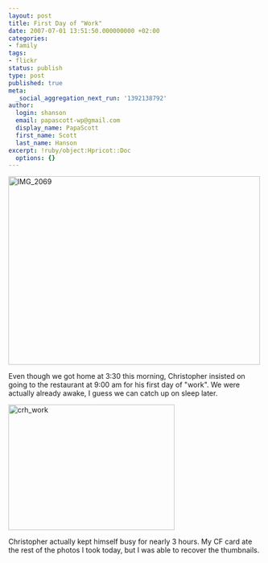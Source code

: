 ```yaml
---
layout: post
title: First Day of "Work"
date: 2007-07-01 13:51:50.000000000 +02:00
categories:
- family
tags:
- flickr
status: publish
type: post
published: true
meta:
  _social_aggregation_next_run: '1392138792'
author:
  login: shanson
  email: papascott-wp@gmail.com
  display_name: PapaScott
  first_name: Scott
  last_name: Hanson
excerpt: !ruby/object:Hpricot::Doc
  options: {}
---
```

<p><a href="http://www.flickr.com/photos/papascott/682463062/" title="Photo Sharing"><img src="http://farm2.static.flickr.com/1070/682463062_b2525d2d91.jpg" width="500" height="375" alt="IMG_2069" /></a></p>
<p>Even though we got home at 3:30 this morning, Christopher insisted on going to the restaurant at 9:00 am for his first day of "work". We were actually already awake, I guess we can catch up on sleep later.</p>
<p><a href="http://www.flickr.com/photos/papascott/683006302/" title="Photo Sharing"><img src="http://farm2.static.flickr.com/1394/683006302_cd6a535f3a_o.jpg" width="330" height="250" alt="crh_work" /></a></p>
<p>Christopher actually kept himself busy for nearly 3 hours. My CF card ate the rest of the photos I took today, but I was able to recover the thumbnails.</p>

